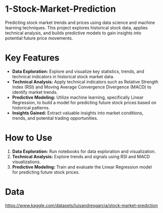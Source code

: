 # 1-Stock-Market-Prediction
Predicting stock market trends and prices using data science and machine learning techniques. This project explores historical stock data, applies technical analysis, and builds predictive models to gain insights into potential future price movements.

# Key Features
- **Data Exploration:** Explore and visualize key statistics, trends, and technical indicators in historical stock market data.
- **Technical Analysis:** Apply technical indicators such as Relative Strength Index (RSI) and Moving Average Convergence Divergence (MACD) to identify market trends.
- **Predictive Modeling:** Utilize machine learning, specifically Linear Regression, to build a model for predicting future stock prices based on historical patterns.
- **Insights Gained:** Extract valuable insights into market conditions, trends, and potential trading opportunities.

# How to Use

1. **Data Exploration:** Run notebooks for data exploration and visualization.
2. **Technical Analysis:** Explore trends and signals using RSI and MACD visualizations.
3. **Predictive Modeling:** Train and evaluate the Linear Regression model for predicting future stock prices.

# Data
https://www.kaggle.com/datasets/luisandresgarcia/stock-market-prediction
